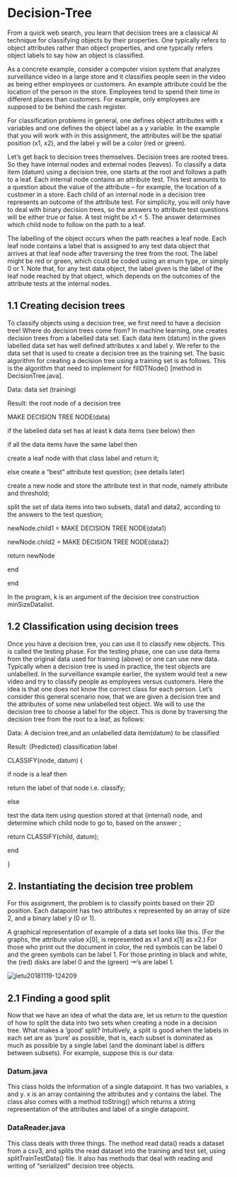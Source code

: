# Decision-Tree

From a quick web search, you learn that decision trees are a classical AI technique for classifying objects by their properties. One typically refers to object attributes rather than object properties, and one typically refers object labels to say how an object is classified.


As a concrete example, consider a computer vision system that analyzes surveillance video in a large store and it classifies people seen in the video as being either employees or customers. An example attribute could be the location of the person in the store. Employees tend to spend their time in different places than customers. For example, only employees are supposed to be behind the cash register.


For classification problems in general, one defines object attributes with x variables and one defines the object label as a y variable. In the example that you will work with in this assignment, the attributes will be the spatial position (x1, x2), and the label y will be a color (red or green).


Let’s get back to decision trees themselves. Decision trees are rooted trees. So they have internal nodes and external nodes (leaves). To classify a data item (datum) using a decision tree, one starts at the root and follows a path to a leaf. Each internal node contains an attribute test. This test amounts to a question about the value of the attribute – for example, the location of a customer in a store. Each child of an internal node in a decision tree represents an outcome of the attribute test. For simplicity, you will only have to deal with binary decision trees, so the answers to attribute test questions will be either true or false. A test might be x1 < 5. The answer determines which child node to follow on the path to a leaf.


The labelling of the object occurs when the path reaches a leaf node. Each leaf node contains a label that is assigned to any test data object that arrives at that leaf node after traversing the tree from the root. The label might be red or green, which could be coded using an enum type, or simply 0 or 1. Note that, for any test data object, the label given is the label of the leaf node reached by that object, which depends on the outcomes of the attribute tests at the internal nodes.

## 1.1 Creating decision trees

To classify objects using a decision tree, we first need to have a decision tree! Where do decision trees come from? In machine learning, one creates decision trees from a labelled data set. Each data item (datum) in the given labelled data set has well defined attributes x and label y. We refer to the data set that is used to create a decision tree as the training set. The basic algorithm for creating a decision tree using a training set is as follows. This is the algorithm that need to implement for fillDTNode() [method in DecisionTree.java].

Data: data set (training)

Result: the root node of a decision tree

MAKE DECISION TREE NODE(data)

if the labelled data set has at least k data items (see below) then

if all the data items have the same label then

create a leaf node with that class label and return it;

else   create a “best” attribute test question; (see details later)

create a new node and store the attribute test in that node, namely attribute and
threshold;

split the set of data items into two subsets, data1 and data2, according to the answers
to the test question;

newNode.child1 = MAKE DECISION TREE NODE(data1)

newNode.child2 = MAKE DECISION TREE NODE(data2)

return newNode

end 

end

In the program, k is an argument of the decision tree construction minSizeDatalist.

## 1.2 Classification using decision trees

Once you have a decision tree, you can use it to classify new objects. This is called the testing phase. For the testing phase, one can use data items from the original data used for training (above) or one can use new data. Typically when a decision tree is used in practice, the test objects are unlabelled. In the surveillance example earlier, the system would test a new video and try to classify people as employees versus customers. Here the idea is that one does not know the correct class for each person. Let’s consider this general scenario now, that we are given a decision tree and the attributes of some new unlabelled test object. We will to use the decision tree to choose a label for the object. This is done by traversing the decision tree from the root to a leaf, as follows:

Data: A decision tree,and an unlabelled data item(datum) to be classified 

Result: (Predicted) classification label

CLASSIFY(node, datum) {

if node is a leaf then

return the label of that node i.e. classify;

else

test the data item using question stored at that (internal) node, and determine which child node to go to, based on the answer ;

return CLASSIFY(child, datum);

end

}

## 2. Instantiating the decision tree problem

For this assignment, the problem is to classify points based on their 2D position. Each datapoint has two attributes x represented by an array of size 2, and a binary label y (0 or 1).

A graphical representation of example of a data set looks like this. (For the graphs, the attribute value x[0], is represented as x1 and x[1] as x2.) For those who print out the document in color, the red symbols can be label 0 and the green symbols can be label 1. For those printing in black and white, the (red) disks are label 0 and the (green) ⇥’s are label 1.

![jietu20181119-124209](https://user-images.githubusercontent.com/31902939/48724935-a5bf6200-ebf8-11e8-8cbb-60b5b76d3ac3.jpg)

## 2.1 Finding a good split

Now that we have an idea of what the data are, let us return to the question of how to split the data into two sets when creating a node in a decision tree. What makes a ’good’ split? Intuitively, a split is good when the labels in each set are as ‘pure’ as possible, that is, each subset is dominated as much as possible by a single label (and the dominant label is differs between subsets). For example, suppose this is our data:

### Datum.java

This class holds the information of a single datapoint. It has two variables, x and y. x is an array containing the attributes and y contains the label.
The class also comes with a method toString() which returns a string representation of the attributes and label of a single datapoint.

### DataReader.java

This class deals with three things. The method read data() reads a dataset from a csv3, and splits the read dataset into the training and test set, using splitTrainTestData() file. It also has methods that deal with reading and writing of “serialized” decision tree objects.
